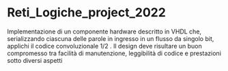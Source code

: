 # Reti_Logiche_project_2022
Implementazione di un componente hardware descritto in VHDL che, serializzando ciascuna delle parole in ingresso in un flusso da singolo bit, applichi il codice convoluzionale 1/2 . Il design deve risultare un buon compromesso tra facilità di manutenzione, leggibilità di codice e prestazioni sotto diversi aspetti
